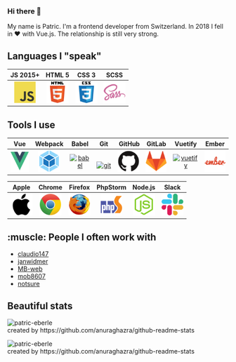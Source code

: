 ### Hi there 👋

My name is Patric. I'm a frontend developer from Switzerland. In 2018 I fell in :heart: with Vue.js. The relationship is still very strong.

<h2>Languages I "speak"</h2>

| JS 2015+ | HTML 5 | CSS 3 | SCSS |
| :---: | :---: | :---: | :---: |
| <a href="https://developer.mozilla.org/en-US/docs/Web/JavaScript" target="_blank"> <img src="https://raw.githubusercontent.com/devicons/devicon/master/icons/javascript/javascript-original.svg" alt="javascript" width="50" height="50"/> </a> | <a href="https://www.w3.org/html/" target="_blank"> <img src="https://raw.githubusercontent.com/devicons/devicon/master/icons/html5/html5-original-wordmark.svg" alt="html5" width="50" height="50"/> </a> | <a href="https://www.w3schools.com/css/" target="_blank"> <img src="https://raw.githubusercontent.com/devicons/devicon/master/icons/css3/css3-original-wordmark.svg" alt="css3" width="50" height="50"/> </a> | <a href="https://sass-lang.com" target="_blank"> <img src="https://raw.githubusercontent.com/devicons/devicon/master/icons/sass/sass-original.svg" alt="sass" width="50" height="50"/> </a> |

<h2>Tools I use</h2>

| Vue | Webpack | Babel | Git | GitHub | GitLab | Vuetify | Ember |
| :---: | :---: | :---: | :---: | :---: | :---: | :---: | :---: |
|  <a href="https://vuejs.org/" target="_blank"> <img src="https://raw.githubusercontent.com/devicons/devicon/master/icons/vuejs/vuejs-original.svg" alt="vuejs" width="50" height="50"/> </a> | <a href="https://webpack.js.org" target="_blank"> <img src="https://raw.githubusercontent.com/devicons/devicon/master/icons/webpack/webpack-original.svg" alt="webpack" width="50" height="50"/> </a> | <a href="https://babeljs.io/" target="_blank"> <img src="https://www.vectorlogo.zone/logos/babeljs/babeljs-icon.svg" alt="babel" width="50" height="50"/> </a> | <a href="https://git-scm.com/" target="_blank"> <img src="https://www.vectorlogo.zone/logos/git-scm/git-scm-icon.svg" alt="git" width="50" height="50"/> </a> | <a href="https://www.github.com/" target="_blank"> <img src="https://raw.githubusercontent.com/devicons/devicon/master/icons/github/github-original.svg" alt="github" width="50" height="50"/> </a> | <a href="https://www.gitlab.com/" target="_blank"> <img src="https://raw.githubusercontent.com/devicons/devicon/master/icons/gitlab/gitlab-original.svg" alt="gitlab" width="50" height="50"/> </a> | <a href="https://vuetifyjs.com/en/" target="_blank"> <img src="https://bestofjs.org/logos/vuetify.svg" alt="vuetify" width="50" height="50"/> </a> | <a href="https://emberjs.com/" target="_blank"> <img src="https://raw.githubusercontent.com/devicons/devicon/master/icons/ember/ember-original-wordmark.svg" alt="ember" width="50" height="50"/> </a> |


| Apple | Chrome | Firefox | PhpStorm | Node.js | Slack |
| :---: | :---: | :---: | :---: | :---: | :---: |
|  <a href="https://www.apple.com/" target="_blank"> <img src="https://raw.githubusercontent.com/devicons/devicon/master/icons/apple/apple-original.svg" alt="apple" width="50" height="50"/> </a> | <a href="https://www.google.com/intl/en/chrome/" target="_blank"> <img src="https://raw.githubusercontent.com/devicons/devicon/master/icons/chrome/chrome-original.svg" alt="google chrome" width="50" height="50"/> </a> | <a href="https://www.mozilla.org/firefox/" target="_blank"> <img src="https://raw.githubusercontent.com/devicons/devicon/master/icons/firefox/firefox-original.svg" alt="google chrome" width="50" height="50"/> </a> | <a href="https://www.jetbrains.com/phpstorm/" target="_blank"> <img src="https://raw.githubusercontent.com/devicons/devicon/master/icons/phpstorm/phpstorm-original.svg" alt="phpstorm" width="50" height="50"/> </a> | <a href="https://nodejs.org" target="_blank"> <img src="https://raw.githubusercontent.com/devicons/devicon/master/icons/nodejs/nodejs-original.svg" alt="nodejs" width="50" height="50"/> </a> | <a href="https://slack.com" target="_blank"> <img src="https://raw.githubusercontent.com/devicons/devicon/master/icons/slack/slack-original.svg" alt="slack" width="50" height="50"/> </a> |

<h2>:muscle: People I often work with</h2>

- [claudio147](https://github.com/claudio147)
- [janwidmer](https://github.com/janwidmer)
- [MB-web](https://github.com/MB-web)
- [mob8607](https://github.com/mob8607)
- [notsure](https://github.com/notsure)


<h2>Beautiful stats</h2>

<p>
  <img src="https://github-readme-stats.vercel.app/api/top-langs?username=patric-eberle&show_icons=true&locale=en&layout=compact" alt="patric-eberle" /><br>
  created by https://github.com/anuraghazra/github-readme-stats
</p>
<p>
  <img src="https://github-readme-stats.vercel.app/api?username=patric-eberle&show_icons=true&locale=en" alt="patric-eberle" /><br>
  created by https://github.com/anuraghazra/github-readme-stats
</p>
